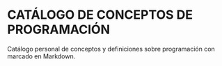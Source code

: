 # CATÁLOGO DE CONCEPTOS DE PROGRAMACIÓN
Catálogo personal de conceptos y definiciones sobre programación con marcado en Markdown.
